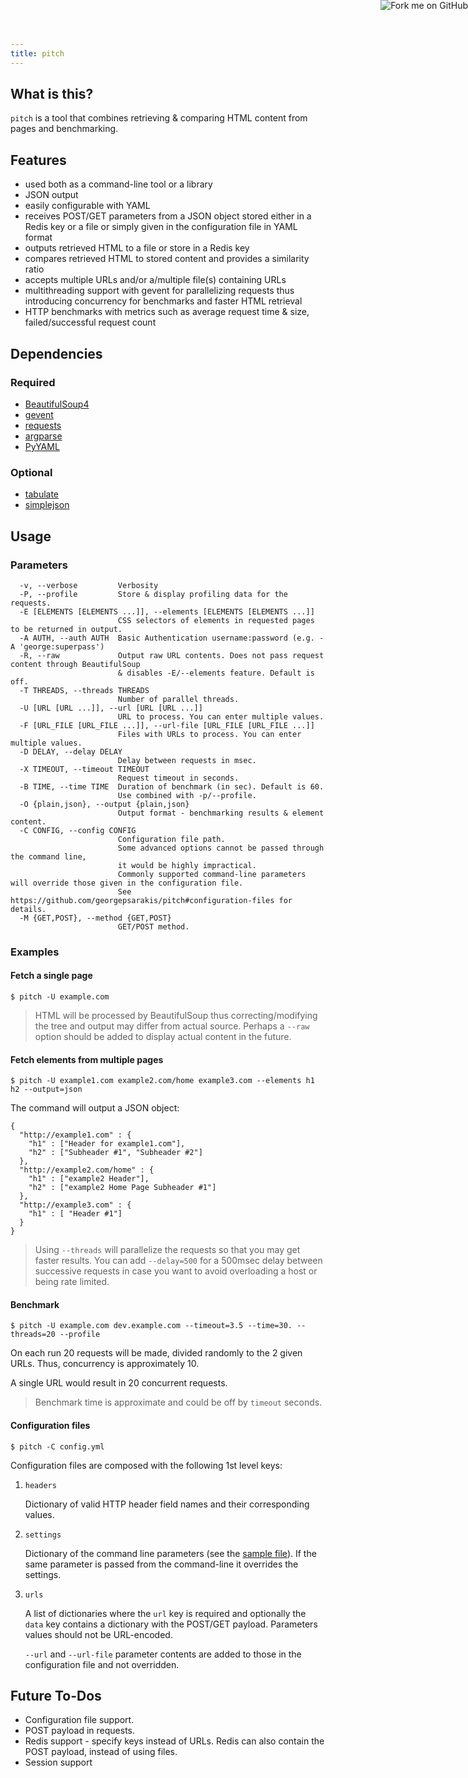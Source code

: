 ```yaml
---
title: pitch
---
```


## What is this?

`pitch` is a tool that combines retrieving & comparing HTML content from pages and benchmarking.

## Features
* used both as a command-line tool or a library
* JSON output
* easily configurable with YAML
* receives POST/GET parameters from a JSON object stored either in a Redis key or a file or simply given in the configuration file in YAML format
* outputs retrieved HTML to a file or store in a Redis key
* compares retrieved HTML to stored content and provides a similarity ratio
* accepts multiple URLs and/or a/multiple file(s) containing URLs
* multithreading support with gevent for parallelizing requests thus introducing concurrency for benchmarks and faster HTML retrieval
* HTTP benchmarks with metrics such as average request time & size, failed/successful request count

## Dependencies

### Required
* [BeautifulSoup4](http://www.crummy.com/software/BeautifulSoup/bs4/doc/)
* [gevent](http://www.gevent.org/)
* [requests](http://docs.python-requests.org/en/latest/)
* [argparse](http://docs.python.org/2.7/library/argparse.html)
* [PyYAML](https://pypi.python.org/pypi/PyYAML)

### Optional
* [tabulate](https://pypi.python.org/pypi/tabulate)
* [simplejson](https://pypi.python.org/pypi/simplejson/)

## Usage

### Parameters

```
  -v, --verbose         Verbosity
  -P, --profile         Store & display profiling data for the requests.
  -E [ELEMENTS [ELEMENTS ...]], --elements [ELEMENTS [ELEMENTS ...]]
                        CSS selectors of elements in requested pages to be returned in output.
  -A AUTH, --auth AUTH  Basic Authentication username:password (e.g. -A 'george:superpass')
  -R, --raw             Output raw URL contents. Does not pass request content through BeautifulSoup
                        & disables -E/--elements feature. Default is off.
  -T THREADS, --threads THREADS
                        Number of parallel threads.
  -U [URL [URL ...]], --url [URL [URL ...]]
                        URL to process. You can enter multiple values.
  -F [URL_FILE [URL_FILE ...]], --url-file [URL_FILE [URL_FILE ...]]
                        Files with URLs to process. You can enter multiple values.
  -D DELAY, --delay DELAY
                        Delay between requests in msec.
  -X TIMEOUT, --timeout TIMEOUT
                        Request timeout in seconds.
  -B TIME, --time TIME  Duration of benchmark (in sec). Default is 60. 
                        Use combined with -p/--profile.
  -O {plain,json}, --output {plain,json}
                        Output format - benchmarking results & element content.
  -C CONFIG, --config CONFIG
                        Configuration file path. 
                        Some advanced options cannot be passed through the command line, 
                        it would be highly impractical. 
                        Commonly supported command-line parameters will override those given in the configuration file.  
                        See https://github.com/georgepsarakis/pitch#configuration-files for details.
  -M {GET,POST}, --method {GET,POST}
                        GET/POST method.
```

### Examples

#### Fetch a single page

```
$ pitch -U example.com
```

> HTML will be processed by BeautifulSoup thus correcting/modifying the tree and output may differ from actual source. 
> Perhaps a `--raw` option should be added to display actual content in the future.

#### Fetch elements from multiple pages

```
$ pitch -U example1.com example2.com/home example3.com --elements h1 h2 --output=json
```

The command will output a JSON object:

```
{
  "http://example1.com" : {
    "h1" : ["Header for example1.com"],
    "h2" : ["Subheader #1", "Subheader #2"]
  },
  "http://example2.com/home" : {
    "h1" : ["example2 Header"],
    "h2" : ["example2 Home Page Subheader #1"]
  },
  "http://example3.com" : {
    "h1" : [ "Header #1"]
  }
}
```

> Using `--threads` will parallelize the requests so that you may get faster results.
> You can add `--delay=500` for a 500msec delay between successive requests in case you want to avoid overloading a host or being rate limited.

#### Benchmark

```
$ pitch -U example.com dev.example.com --timeout=3.5 --time=30. --threads=20 --profile
```

On each run 20 requests will be made, divided randomly to the 2 given URLs.
Thus, concurrency is approximately 10.

A single URL would result in 20 concurrent requests.

> Benchmark time is approximate and could be off by `timeout` seconds.

#### Configuration files

```
$ pitch -C config.yml
```

Configuration files are composed with the following 1st level keys:

1. `headers`

    Dictionary of valid HTTP header field names and their corresponding values.
2. `settings`

    Dictionary of the command line parameters (see the [sample file](https://github.com/georgepsarakis/pitch/blob/master/sample.yml#L6)). If the same parameter is passed from the command-line it overrides the settings. 
3. `urls`

    A list of dictionaries where the `url` key is required and optionally the `data` key contains a dictionary with the POST/GET payload. Parameters values should not be URL-encoded.
  
    `--url` and `--url-file` parameter contents are added to those in the configuration file and not overridden.

## Future To-Dos

* Configuration file support.
* POST payload in requests.
* Redis support - specify keys instead of URLs. 
  Redis can also contain the POST payload, instead of using files.
* Session support

<a href="https://github.com/georgepsarakis/pitch"><img style="position: absolute; top: 0; right: 0; border: 0;" src="https://s3.amazonaws.com/github/ribbons/forkme_right_gray_6d6d6d.png" alt="Fork me on GitHub"></a>
